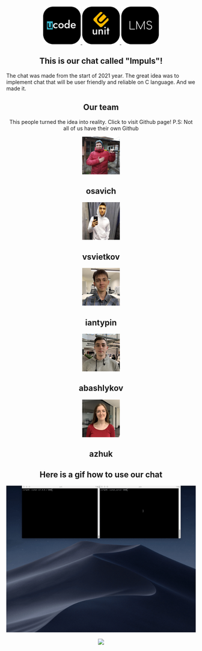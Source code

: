 <head>
    <p align="center">
        <a href="https://ucode.world/en/" target="_blank">
            <img src="https://github.com/NogaKazaha/NogaKazaha/blob/master/img/Header/ucode.png" height="100px">
        </a>
        <a href="https://unitfactory.net/" target="_blank">
            <img src="https://github.com/NogaKazaha/NogaKazaha/blob/master/img/Header/unit.png" height="100px">
        </a>
        <a href="https://lms.ucode.world/users/plitovka/" target="_blank">
            <img src="https://github.com/NogaKazaha/NogaKazaha/blob/master/img/Header/lms.png" height="100px">
        </a>
        <h2 align="center">This is our chat called "Impuls"!</h2>
    </p>
</head>

<body>
  <p>The chat was made from the start of 2021 year. The great idea was to implement chat that will be user friendly and reliable on C language. And we made it.
  </p>
    <h2 align="center">Our team</h2>
    <p align="center">This people turned the idea into reality. Click to visit Github page! P.S: Not all of us have their own Github</p>
    <p align="center"><a href="https://github.com/NogaKazaha" target="_blank"><img src="https://github.com/NogaKazaha/NogaKazaha/blob/master/img/Photos/osavich.jpg" height="100px"></a></p>
    <h2 align="center">osavich</h2>
    <p align="center"><a href="https://github.com/VitaliiSvietkov" target="_blank"><img src="https://github.com/NogaKazaha/NogaKazaha/blob/master/img/Photos/Vitalii.jpg" height="100px"></a></p>
    <h2 align="center">vsvietkov</h2>
    <p align="center"><a href="https://github.com/SansNumbers" target="_blank"><img src="https://github.com/NogaKazaha/NogaKazaha/blob/master/img/Photos/iantypin.png" height="100px"></a></p>
      <h2 align="center">iantypin</h2>
    <p align="center"><a href = "https://github.com/vveklenko"><img src="https://github.com/NogaKazaha/NogaKazaha/blob/master/img/Uchat/vveklenko.png" height="100px"></a></p>
    <h2 align="center">abashlykov</h2>
    <p align="center"><a href="https://github.com/bbsofia"><img src= "https://github.com/NogaKazaha/NogaKazaha/blob/master/img/Uchat/sborodenko.png" height="100px"></a></p>
    <h2 align="center">azhuk</h2>
    <h2 align="center">Here is a gif how to use our chat</h2>
    <p align="center"><img src="https://github.com/NogaKazaha/NogaKazaha/blob/master/img/Uchat/ezgif-7-b1704a105986.gif"></p>
</body>
<footer>
  <p align="center"><img src="https://emojis.slackmojis.com/emojis/images/1531849430/4246/blob-sunglasses.gif?1531849430" width="30"></p>
</footer>
